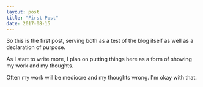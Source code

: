 ```yaml
---
layout: post
title: "First Post"
date: 2017-08-15
---
```


So this is the first post, serving both as a test of the blog itself as well as a declaration of purpose.

As I start to write more, I plan on putting things here as a form of showing my work and my thoughts. 

Often my work will be mediocre and my thoughts wrong. I'm okay with that.
